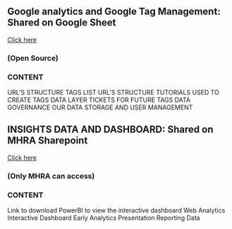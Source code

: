 ## Google analytics and Google Tag Management: Shared on Google Sheet
[Click here](https://docs.google.com/spreadsheets/d/1VUAlII85FTwVs0qNiqep8Z7J3Hpnh7TADxL2A9oHTv8/edit?usp=sharing)
### (Open Source)
### CONTENT
URL'S STRUCTURE
TAGS LIST
URL'S STRUCTURE
TUTORIALS USED TO CREATE TAGS
DATA LAYER TICKETS FOR FUTURE TAGS
DATA GOVERNANCE
OUR DATA STORAGE AND USER MANAGEMENT
## INSIGHTS DATA AND DASHBOARD: Shared on MHRA Sharepoint
[Click here](https://mhra.sharepoint.com/sites/G2/ts2/SitePages/Web-Analytics-MHRA-Products.aspx)
### (Only MHRA can access)
### CONTENT
Link to download PowerBI to view the interactive dashboard
Web Analytics Interactive Dashboard
Early Analytics Presentation
Reporting Data
